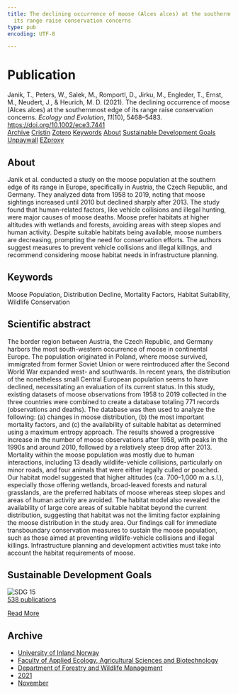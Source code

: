 ```yaml
---
title: The declining occurrence of moose (Alces alces) at the southernmost edge of
  its range raise conservation concerns
type: pub
encoding: UTF-8

---
```

<h1>Publication</h1>
<article id="csl-bib-container-YQGK3P5T" class="csl-bib-container">
  <div class="csl-bib-body"> <div class="csl-entry">Janik, T., Peters, W., Salek, M., Romportl, D., Jirku, M., Engleder, T., Ernst, M., Neudert, J., &#38; Heurich, M. D. (2021). The declining occurrence of moose (Alces alces) at the southernmost edge of its range raise conservation concerns. <i>Ecology and Evolution</i>, <i>11</i>(10), 5468–5483. <a href="https://doi.org/10.1002/ece3.7441">https://doi.org/10.1002/ece3.7441</a></div> </div>
  <div class="csl-bib-buttons">
    <a href="#taxonomy-article-YQGK3P5T" alt="archive" class="csl-bib-button">Archive</a>
    <a href="https://app.cristin.no/results/show.jsf?id=1954282" alt="Cristin" class="csl-bib-button">Cristin</a>
    <a href="http://zotero.org/groups/5881554/items/YQGK3P5T" alt="Zotero" class="csl-bib-button">Zotero</a>
    <a href="#keywords-article-YQGK3P5T" alt="keywords" class="csl-bib-button">Keywords</a>
    <a href="#about-article-YQGK3P5T" alt="about_pub" class="csl-bib-button">About</a>
    <a href="#sdg-article-YQGK3P5T" alt="sdg" class="csl-bib-button">Sustainable Development Goals</a>
    <a href="https://www.ncbi.nlm.nih.gov/pmc/articles/PMC8131793" alt="Unpaywall" class="csl-bib-button">Unpaywall</a>
    <a href="https://www.ncbi.nlm.nih.gov/pmc/articles/PMC8131793" alt="EZproxy" class="csl-bib-button">EZproxy</a>
  </div>
  <div id="csl-bib-meta-container-YQGK3P5T"></div>
</article>
<div id="csl-bib-meta-YQGK3P5T" class="csl-bib-meta">
  <article id="about-article-YQGK3P5T" class="about_pub-article">
    <h1>About</h1>
    Janik et al. conducted a study on the moose population at the southern edge of its range in Europe, specifically in Austria, the Czech Republic, and Germany. They analyzed data from 1958 to 2019, noting that moose sightings increased until 2010 but declined sharply after 2013. The study found that human-related factors, like vehicle collisions and illegal hunting, were major causes of moose deaths. Moose prefer habitats at higher altitudes with wetlands and forests, avoiding areas with steep slopes and human activity. Despite suitable habitats being available, moose numbers are decreasing, prompting the need for conservation efforts. The authors suggest measures to prevent vehicle collisions and illegal killings, and recommend considering moose habitat needs in infrastructure planning.
  </article>
  <article id="keywords-article-YQGK3P5T" class="keywords-article">
    <h1>Keywords</h1>
    Moose Population, Distribution Decline, Mortality Factors, Habitat Suitability, Wildlife Conservation
  </article>
  <article id="abstract-article-YQGK3P5T" class="abstract-article">
    <h1>Scientific abstract</h1>
    The border region between Austria, the Czech Republic, and Germany harbors the most south-western occurrence of moose in continental Europe. The population originated in Poland, where moose survived, immigrated from former Soviet Union or were reintroduced after the Second World War expanded west- and southwards. In recent years, the distribution of the nonetheless small Central European population seems to have declined, necessitating an evaluation of its current status. In this study, existing datasets of moose observations from 1958 to 2019 collected in the three countries were combined to create a database totaling 771 records (observations and deaths). The database was then used to analyze the following: (a) changes in moose distribution, (b) the most important mortality factors, and (c) the availability of suitable habitat as determined using a maximum entropy approach. The results showed a progressive increase in the number of moose observations after 1958, with peaks in the 1990s and around 2010, followed by a relatively steep drop after 2013. Mortality within the moose population was mostly due to human interactions, including 13 deadly wildlife-vehicle collisions, particularly on minor roads, and four animals that were either legally culled or poached. Our habitat model suggested that higher altitudes (ca. 700–1,000 m a.s.l.), especially those offering wetlands, broad-leaved forests and natural grasslands, are the preferred habitats of moose whereas steep slopes and areas of human activity are avoided. The habitat model also revealed the availability of large core areas of suitable habitat beyond the current distribution, suggesting that habitat was not the limiting factor explaining the moose distribution in the study area. Our findings call for immediate transboundary conservation measures to sustain the moose population, such as those aimed at preventing wildlife-vehicle collisions and illegal killings. Infrastructure planning and development activities must take into account the habitat requirements of moose.
  </article>
  <article id="sdg-article-YQGK3P5T" class="sdg-article">
    <h1>Sustainable Development Goals</h1>
    <div class="sdg-container"><div id="sdg15" class="sdg">
        <img src="{{< params subfolder >}}images/sdg/sdg15_en.png" class="image" alt="SDG 15">
        <div class="sdg-overlay">
          <a href="{{< params subfolder >}}en/archive/?sdg=15#archive" class="sdg-publication-count"><span>538</span> publications</a>
          <p><a href="https://sdgs.un.org/goals/goal15" class="sdg-read-more">Read More</a></p>
        </div>
      </div></div>
  </article>
  <article id="taxonomy-article-YQGK3P5T" class="taxonomy-article">
    <h1>Archive</h1>
    <ul>
      <li><a href="{{< params subfolder >}}en/archive/?key=3DCRN523">University of Inland Norway</a></li>
      <li><a href="{{< params subfolder >}}en/archive/?key=T77LXH6D">Faculty of Applied Ecology, Agricultural Sciences and Biotechnology</a></li>
      <li><a href="{{< params subfolder >}}en/archive/?key=7TRARPE3">Department of Forestry and Wildlife Management</a></li>
      <li><a href="{{< params subfolder >}}en/archive/?key=5LT6Q2XL">2021</a></li>
      <li><a href="{{< params subfolder >}}en/archive/?key=XJI2FSP6">November</a></li>
    </ul>
  </article>
</div>
